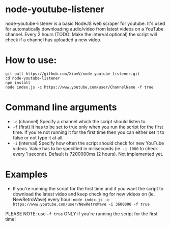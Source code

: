 # node-youtube-listener
node-youtube-listener is a basic NodeJS web scraper for youtube.
It's used for automatically downloading audio/video from latest videos on a YouTube channel. Every 2 hours (TODO: Make the interval optional) the script will check if a channel has uploaded a new video.

# How to use:
```
git pull https://github.com/XiovV/node-youtube-listener.git
cd node-youtube-listener
npm install
node index.js -c https://www.youtube.com/user/ChannelName -f true
```
# Command line arguments
* `-c` (channel) Specify a channel which the script should listen to.
* `-f` (first) It has to be set to true only when you run the script for the first time. If you're not running it for the first time then you can either set it to false or not type it at all.
* `-i` (interval) Specify how often the script should check for new YouTube videos. Value has to be specified in miliseconds (ie. `-i 1000` to check every 1 second). Default is 7200000ms (2 hours). Not implemented yet.

# Examples
* If you're running the script for the first time and if you want the script to download the latest video and keep checking for new videos on (ie. NewRetroWave) every hour:
`node index.js -c https://www.youtube.com/user/NewRetroWave -i 3600000 -f true`

PLEASE NOTE: use `-f true` ONLY if you're running the script for the first time!
 
